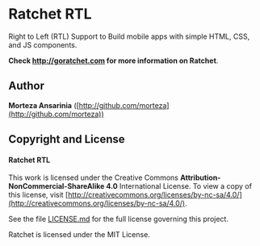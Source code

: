 # Ratchet RTL


Right to Left (RTL) Support to Build mobile apps with simple HTML, CSS, and JS components.

**Check http://goratchet.com for more information on Ratchet**.


## Author

**Morteza Ansarinia** ([http://github.com/morteza](http://github.com/morteza))


## Copyright and License


#### Ratchet RTL
This work is licensed under the Creative Commons **Attribution-NonCommercial-ShareAlike 4.0** International License. To view a copy of this license, visit [http://creativecommons.org/licenses/by-nc-sa/4.0/](http://creativecommons.org/licenses/by-nc-sa/4.0/).

See the file [LICENSE.md](LICENSE.md) for the full license governing this project.

Ratchet is licensed under the MIT License.
